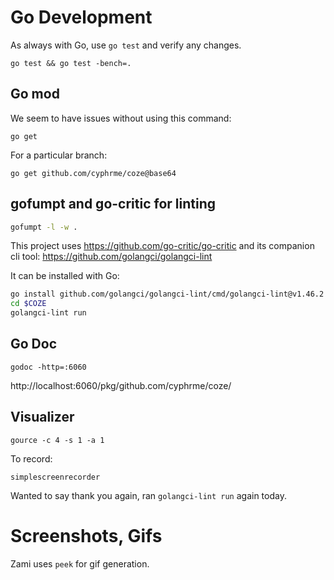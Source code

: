 # Go Development

As always with Go, use `go test` and verify any changes. 

```
go test && go test -bench=.
```


## Go mod
We seem to have issues without using this command:

```
go get 
```


For a particular branch:

```
go get github.com/cyphrme/coze@base64
```


## gofumpt and go-critic for linting

```sh
gofumpt -l -w .
 ```

This project uses https://github.com/go-critic/go-critic and its companion cli
tool: https://github.com/golangci/golangci-lint


It can be installed with Go:

```sh
go install github.com/golangci/golangci-lint/cmd/golangci-lint@v1.46.2
cd $COZE
golangci-lint run
```

## Go Doc

```
godoc -http=:6060
```

http://localhost:6060/pkg/github.com/cyphrme/coze/


## Visualizer

```
gource -c 4 -s 1 -a 1
```

To record:


```
simplescreenrecorder
```


Wanted to say thank you again, ran `golangci-lint run` again today.

# Screenshots, Gifs

Zami uses `peek` for gif generation. 